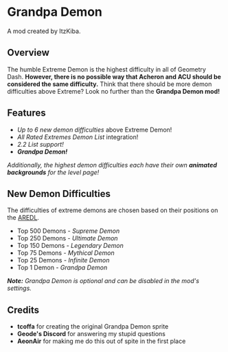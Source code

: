 # <cy>Grandpa Demon</c>
<cj>A mod created by ItzKiba.</c>

## Overview
The humble Extreme Demon is the highest difficulty in all of Geometry Dash. **<cr>However, there is no possible way that Acheron and ACU should be considered the same difficulty.</c>** Think that there should be more demon difficulties above Extreme? Look no further than the **<cl>Grandpa Demon mod!</c>**

## Features
* *<cg>Up to 6 new demon difficulties</c>* above Extreme Demon!
* *<cr>All Rated Extremes Demon List</c>* integration!
* *<cy>2.2 List support!</c>*
* ***<cl>Grandpa Demon!</c>***


*Additionally, the highest demon difficulties each have their own **<cj>animated backgrounds</c>** for the level page!*

## New Demon Difficulties
The difficulties of extreme demons are chosen based on their positions on the [AREDL](https://aredl.pages.dev/#/).

* Top 500 Demons - *<co>Supreme Demon</c>*
* Top 250 Demons - *<cp>Ultimate Demon</c>*
* Top 150 Demons - *<cj>Legendary Demon</c>*
* Top 75 Demons - *<cl>Mythical Demon</c>*
* Top 25 Demons - *<cy>Infinite Demon</c>*
* Top 1 Demon - *<cr>Grandpa Demon</c>*

***Note:** Grandpa Demon is optional and can be disabled in the mod's settings.*

## Credits
* **<cg>tcoffa</c>** for creating the original Grandpa Demon sprite
* **<cp>Geode's Discord</c>** for answering my stupid questions
* **<co>AeonAir</c>** for making me do this out of spite in the first place
